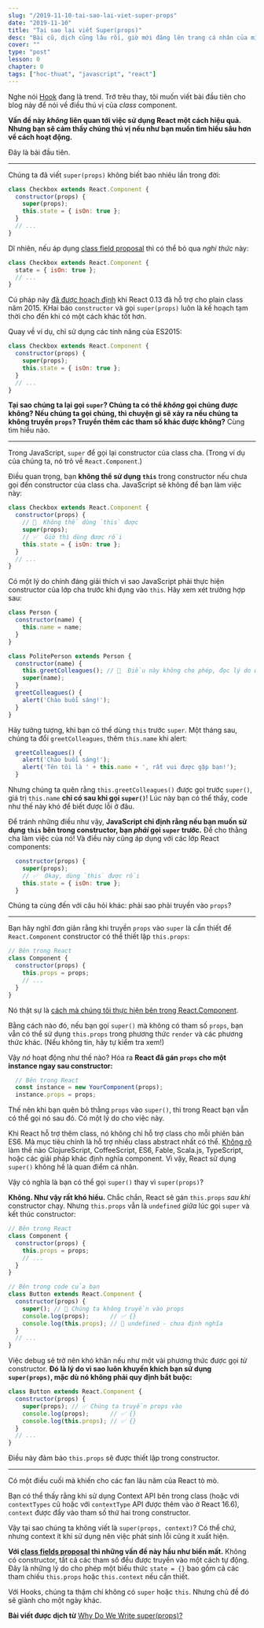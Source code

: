 ```yaml
---
slug: "/2019-11-10-tai-sao-lai-viet-super-props"
date: "2019-11-10"
title: "Tại sao lại viết Super(props)"
desc: "Bài cũ, dịch cũng lâu rồi, giờ mới đăng lên trang cá nhân của mình"
cover: ""
type: "post"
lesson: 0
chapter: 0
tags: ["hoc-thuat", "javascript", "react"]
---
```



Nghe nói [Hook](https://reactjs.org/docs/hooks-intro.html) đang là trend. Trớ trêu thay, tôi muốn viết bài đầu tiên cho blog này để nói về điều thú vị của *class* component.

**Vấn đề này *không* liên quan tới việc sử dụng React một cách hiệu quả. Nhưng bạn sẽ cảm thấy chúng thú vị nếu như bạn muốn tìm hiểu sâu hơn về cách hoạt động.**

Đây là bài đầu tiên.

---

Chúng ta đã viết `super(props)` không biết bao nhiêu lần trong đời:

```jsx
class Checkbox extends React.Component {
  constructor(props) {
    super(props);
    this.state = { isOn: true };
  }
  // ...
}
```

Dĩ nhiên, nếu áp dụng [class field proposal](https://github.com/tc39/proposal-class-fields) thì có thể bỏ qua *nghi thức* này:

```jsx
class Checkbox extends React.Component {
  state = { isOn: true };
  // ...
}
```

Cú pháp này [đã  được hoạch định](https://reactjs.org/blog/2015/01/27/react-v0.13.0-beta-1.html#es7-property-initializers) khi React 0.13 đã hỗ trợ cho plain class năm 2015. KHai báo `constructor` và gọi `super(props)` luôn là kế hoạch tạm thời cho đến khi có một cách khác tốt hơn.

Quay về ví dụ,  chỉ sử dụng các tính năng của ES2015:

```jsx
class Checkbox extends React.Component {
  constructor(props) {
    super(props);
    this.state = { isOn: true };
  }
  // ...
}
```

**Tại sao chúng ta lại gọi `super`? Chúng ta có thể *không* gọi chúng được không? Nếu chúng ta gọi chúng, thì chuyện gì sẽ xảy ra nếu chúng ta không truyền `props`? Truyền thêm các tham số khác được không?** Cùng tìm hiểu nào.

---

Trong JavaScript, `super` để gọi lại constructor của class cha. (Trong ví dụ của chúng ta, nó trỏ về `React.Component`.)

Điều quan trọng, bạn **không thể sử dụng `this`** trong constructor nếu chưa gọi đến constructor của class cha. JavaScript sẽ không để bạn làm việc này:

```jsx
class Checkbox extends React.Component {
  constructor(props) {
    // 🔴  Không thể dùng `this` được
    super(props);
    // ✅  Giờ thì dùng được rồi
    this.state = { isOn: true };
  }
  // ...
}
```

Có một lý do chính đáng giải thích vì sao JavaScript phải thực hiện constructor của lớp cha trước khi đụng vào `this`. Hãy xem xét trường hợp sau:

```jsx
class Person {
  constructor(name) {
    this.name = name;
  }
}

class PolitePerson extends Person {
  constructor(name) {
    this.greetColleagues(); // 🔴  Điều này không cho phép, đọc lý do ở bên dưới
    super(name);
  }
  greetColleagues() {
    alert('Chào buổi sáng!');
  }
}
```

Hãy tưởng tượng, khi bạn có thể dùng `this` trước `super`. Một tháng sau, chúng ta đổi `greetColleagues`, thêm `this.name` khi alert:

```jsx
  greetColleagues() {
    alert('Chào buổi sáng!');
    alert('Tên tôi là ' + this.name + ', rất vui được gặp bạn!');
  }
```

Nhưng chúng ta quên rằng `this.greetColleagues()` được gọi trước `super()`, giá trị `this.name` **chỉ có sau khi gọi `super()`**! Lúc này bạn có thể thấy, code như thế này khó để biết được lỗi ở đâu.

Để tránh những điều như vậy, **JavaScript chỉ định rằng nếu bạn muốn sử dụng `this` bên trong constructor, bạn *phải* gọi `super` trước.** Để cho thằng cha làm việc của nó! Và điều này cũng áp dụng với các lớp React components:

```jsx
  constructor(props) {
    super(props);
    // ✅  Okay, dùng `this` được rồi
    this.state = { isOn: true };
  }
```

Chúng ta cùng đến với câu hỏi khác: phải sao phải truyền vào `props`?

---

Bạn hãy nghĩ đơn giản rằng khi truyền `props` vào `super` là cần thiết để `React.Component` constructor có thể thiết lập `this.props`:

```jsx
// Bên trong React
class Component {
  constructor(props) {
    this.props = props;
    // ...
  }
}
```

Nó thật sự là [cách mà chúng tôi thực hiện bên trong React.Component](https://github.com/facebook/react/blob/1d25aa5787d4e19704c049c3cfa985d3b5190e0d/packages/react/src/ReactBaseClasses.js#L22).

Bằng cách nào đó, nếu bạn gọi `super()` mà không có tham số `props`, bạn vẫn có thể sử dụng `this.props` trong phương thức `render` và các phương thức khác. (Nếu không tin, hãy tự kiểm tra xem!)

Vậy *nó* hoạt động như thế nào? Hóa ra **React đã gán `props` cho một instance ngay sau constructor:**

```jsx
  // Bên trong React
  const instance = new YourComponent(props);
  instance.props = props;
```

Thế nên khi bạn quên bỏ thằng `props` vào `super()`, thì trong React bạn vẫn có thể gọi nó sau đó. Có một lý do cho việc này.

Khi React hỗ trợ thêm class, nó không chỉ hỗ trợ class cho mỗi phiên bản ES6. Mà mục tiêu chính là hỗ trợ nhiều class abstract nhất có thể. [Không rõ](https://reactjs.org/blog/2015/01/27/react-v0.13.0-beta-1.html#other-languages) làm thế nào ClojureScript, CoffeeScript, ES6, Fable, Scala.js, TypeScript, hoặc các giải pháp khác định nghĩa component. Vì vậy, React sử dụng `super()` không hề là quan điểm cá nhân.

Vậy có nghĩa là bạn có thể gọi `super()` thay vì `super(props)`?

**Không. Như vậy rất khó hiểu.** Chắc chắn, React sẽ gán `this.props` *sau khi*  constructor chạy. Nhưng `this.props` vẫn  là `undefined` *giữa* lúc gọi `super` và kết thúc constructor:

```jsx
// Bên trong React
class Component {
  constructor(props) {
    this.props = props;
    // ...
  }
}

// Bên trong code của bạn
class Button extends React.Component {
  constructor(props) {
    super(); // 😬 Chúng ta không truyền vào props
    console.log(props);      // ✅ {}
    console.log(this.props); // 😬 undefined - chưa định nghĩa 
  }
  // ...
}
```

Việc debug sẽ trở nên khó khăn nếu như một vài phương thức được gọi *từ* constructor. **Đó là lý do vì sao luôn khuyến khích bạn sử dụng `super(props)`, mặc dù nó không phải quy định bắt buộc:**

```jsx
class Button extends React.Component {
  constructor(props) {
    super(props); // ✅ Chúng ta truyền props vào 
    console.log(props);      // ✅ {}
    console.log(this.props); // ✅ {}
  }
  // ...
}
```

Điều này đảm bảo `this.props` sẽ được thiết lập trong constructor.

-----

Có một điều cuối mà khiến cho các fan lâu năm của React tò mò.

Bạn có thể thấy rằng khi sử dụng Context API bên trong class (hoặc với `contextTypes` cũ hoặc với `contextType` API được thêm vào ở React 16.6), `context` được đẩy vào tham số thứ hai trong constructor.

Vậy tại sao chúng ta không viết là `super(props, context)`? Có thể chứ, nhưng context ít khi sử dụng nên việc phát sinh lỗi cũng ít xuất hiện.

**Với [class fields proposal](https://github.com/tc39/proposal-class-fields) thì những vấn đề này hầu như biến mất.** Không có constructor, tất cả các tham số đều được truyền vào một cách tự động. Đây là những lý do cho phép một biểu thức `state = {}` bao gồm cả các tham chiếu `this.props` hoặc `this.context` nếu cần thiết.

Với Hooks, chúng ta thậm chí không có `super` hoặc `this`. Nhưng chủ đề đó sẽ giành cho một ngày khác.


**Bài viết được dịch từ** <a target="_blank" rel="noopener noreferrer" href="https://overreacted.io/why-do-we-write-super-props/">Why Do We Write super(props)?</a>



